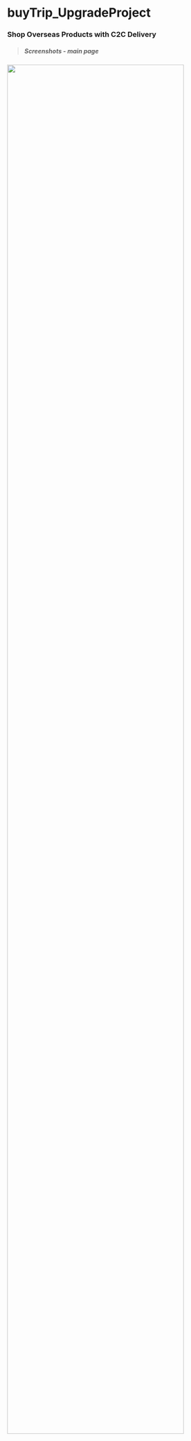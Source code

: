 # buyTrip_UpgradeProject
### Shop Overseas Products with C2C Delivery

> ##### Screenshots - main page

<img src="https://user-images.githubusercontent.com/38065579/43908244-712ca130-9c32-11e8-9428-175753935dbf.png" width="90%"></img>
